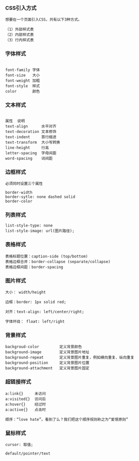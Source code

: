 

### CSS引入方式

```
想要在一个页面引入CSS，共有以下3种方式。

（1）外部样式表
（2）内部样式表
（3）行内样式表
```


### 字体样式

```

font-family 字体
font-size   大小
font-weight 加粗
font-style  样式
color       颜色
```


### 文本样式

```

属性	说明
text-align      水平对齐
text-decoration	文本修饰
text-indent	    首行缩进
text-transform  大小写转换	
line-height  	行高
letter-spacing	字母间距
word-spacing	词间距
```

### 边框样式

```
必须同时设置三个属性

border-width
border-sytle: none dashed solid
border-color
```

### 列表样式

```
list-style-type: none
list-style-image: url(图片路径);
```

### 表格样式

```
表格标题位置：caption-side (top/bottom)
表格边框合并：border-collapse (separate/collapse)
表格边框间距：border-spacing
```

### 图片样式

```
大小： width/height

边框：border: 1px solid red;

对齐：text-align: left/center/right;

字体环绕： float: left/right
```

### 背景样式

```
backgroud-color         定义背景颜色
background-image	    定义背景图片地址
background-repeat	    定义背景图片重复，例如横向重复、纵向重复
background-position	    定义背景图片位置
background-attachment	定义背景图片固定
```

### 超链接样式

```
a:link{}     未访问
a:visited{}  访问后
a:hover{}    经过时
a:active{}   点击时

顺序：“love hate”。看到了么？我们把这个顺序规则称之为“爱恨原则”
```

### 鼠标样式

```
cursor: 取值;

default/pointer/text
```